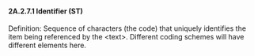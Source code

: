 #### 2A.2.7.1 Identifier (ST)

Definition: Sequence of characters (the code) that uniquely identifies the item being referenced by the &lt;text>. Different coding schemes will have different elements here.
